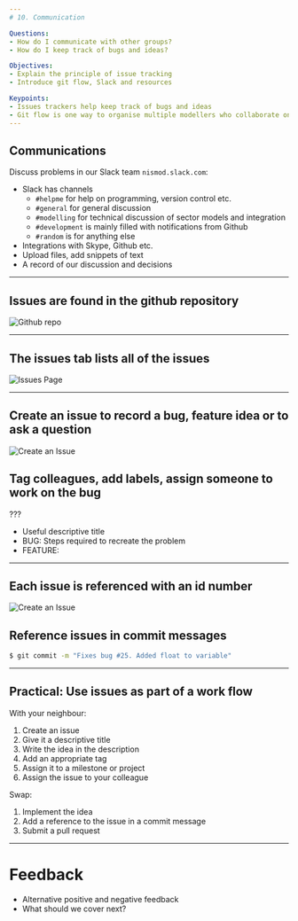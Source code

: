 ```yaml
---
# 10. Communication

Questions:
- How do I communicate with other groups?
- How do I keep track of bugs and ideas?

Objectives:
- Explain the principle of issue tracking
- Introduce git flow, Slack and resources

Keypoints:
- Issues trackers help keep track of bugs and ideas
- Git flow is one way to organise multiple modellers who collaborate on a code base
---
```


## Communications

Discuss problems in our Slack team `nismod.slack.com`:

- Slack has channels
    - `#helpme` for help on programming, version control etc.
    - `#general` for general discussion
    - `#modelling` for technical discussion of sector models and integration
    - `#development` is mainly filled with notifications from Github
    - `#random` is for anything else
- Integrations with Skype, Github etc.
- Upload files, add snippets of text
- A record of our discussion and decisions

---

## Issues are found in the github repository

![Github repo](../fig/github-issue.png)

---

## The issues tab lists all of the issues

![Issues Page](../fig/github-issue-clicked.png)

---

## Create an issue to record a bug, feature idea or to ask a question

![Create an Issue](../fig/github-issue-enter.png)

## Tag colleagues, add labels, assign someone to work on the bug

???

- Useful descriptive title
- BUG: Steps required to recreate the problem
- FEATURE:

---

## Each issue is referenced with an id number

![Create an Issue](../fig/github-issue-numbered.png)

## Reference issues in commit messages

```bash
$ git commit -m "Fixes bug #25. Added float to variable"
```

---

## Practical: Use issues as part of a work flow

With your neighbour:

1. Create an issue
1. Give it a descriptive title
1. Write the idea in the description
1. Add an appropriate tag
1. Assign it to a milestone or project
1. Assign the issue to your colleague

Swap:

1. Implement the idea
1. Add a reference to the issue in a commit message
1. Submit a pull request

---

# Feedback

- Alternative positive and negative feedback
- What should we cover next?
